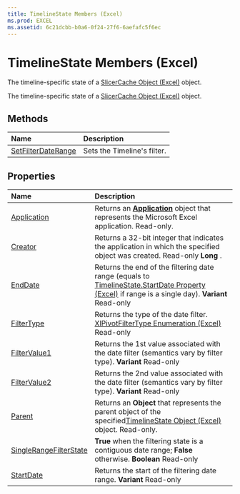 ```yaml
---
title: TimelineState Members (Excel)
ms.prod: EXCEL
ms.assetid: 6c21dcbb-b0a6-0f24-27f6-6aefafc5f6ec
---
```



# TimelineState Members (Excel)
The timeline-specific state of a [SlicerCache Object (Excel)](slicercache-object-excel.md) object.

The timeline-specific state of a [SlicerCache Object (Excel)](slicercache-object-excel.md) object.


## Methods



|**Name**|**Description**|
|:-----|:-----|
|[SetFilterDateRange](timelinestate-setfilterdaterange-method-excel.md)|Sets the Timeline's filter.|

## Properties



|**Name**|**Description**|
|:-----|:-----|
|[Application](timelinestate-application-property-excel.md)|Returns an  **[Application](application-object-excel.md)** object that represents the Microsoft Excel application. Read-only.|
|[Creator](timelinestate-creator-property-excel.md)|Returns a 32-bit integer that indicates the application in which the specified object was created. Read-only  **Long** .|
|[EndDate](timelinestate-enddate-property-excel.md)|Returns the end of the filtering date range (equals to [TimelineState.StartDate Property (Excel)](timelinestate-startdate-property-excel.md) if range is a single day). **Variant** Read-only|
|[FilterType](timelinestate-filtertype-property-excel.md)|Returns the type of the date filter. [XlPivotFilterType Enumeration (Excel)](xlpivotfiltertype-enumeration-excel.md) Read-only|
|[FilterValue1](timelinestate-filtervalue1-property-excel.md)|Returns the 1st value associated with the date filter (semantics vary by filter type).  **Variant** Read-only|
|[FilterValue2](timelinestate-filtervalue2-property-excel.md)|Returns the 2nd value associated with the date filter (semantics vary by filter type).  **Variant** Read-only|
|[Parent](timelinestate-parent-property-excel.md)|Returns an  **Object** that represents the parent object of the specified[TimelineState Object (Excel)](timelinestate-object-excel.md) object. Read-only.|
|[SingleRangeFilterState](timelinestate-singlerangefilterstate-property-excel.md)| **True** when the filtering state is a contiguous date range; **False** otherwise. **Boolean** Read-only|
|[StartDate](timelinestate-startdate-property-excel.md)|Returns the start of the filtering date range.  **Variant** Read-only|

